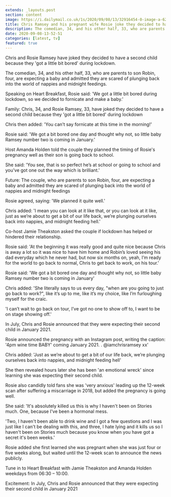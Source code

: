 ```yaml
---
extends: _layouts.post
section: content
image: https://i.dailymail.co.uk/1s/2020/09/08/13/32916454-0-image-a-62_1599568529362.jpg 
title: Chris Ramsey and his pregnant wife Rosie joke they decided to have a second baby after they bored 
description: The comedian, 34, and his other half, 33, who are parents to son Robin, four, are expecting a baby and admitted they are scared of plunging back into the world of nappies and midnight feedings. 
date: 2020-09-08-13-52-51 
categories: [latest, tv] 
featured: true 
--- 
```

Chris and Rosie Ramsey have joked they decided to have a second child because they 'got a little bit bored' during lockdown.

The comedian, 34, and his other half, 33, who are parents to son Robin, four, are expecting a baby and admitted they are scared of plunging back into the world of nappies and midnight feedings.

Speaking on Heart Breakfast, Rosie said: 'We got a little bit bored during lockdown, so we decided to fornicate and make a baby.'

Family: Chris, 34, and Rosie Ramsey, 33, have joked they decided to have a second child because they 'got a little bit bored' during lockdown

Chris then added: 'You can’t say fornicate at this time in the morning!'

Rosie said: 'We got a bit bored one day and thought why not, so little baby Ramsey number two is coming in January.'

Host Amanda Holden told the couple they planned the timing of Rosie's pregnancy well as their son is going back to school.

She said: 'You see, that is so perfect he’s at school or going to school and you’ve got one out the way which is brilliant.'

Future: The couple, who are parents to son Robin, four, are expecting a baby and admitted they are scared of plunging back into the world of nappies and midnight feedings

Rosie agreed, saying: 'We planned it quite well.'

Chris added: 'I mean you can look at it like that, or you can look at it like, just as we’re about to get a bit of our life back, we’re plunging ourselves back into nappies, and midnight feeding hell.'  

Co-host Jamie Theakston asked the couple if lockdown has helped or hindered their relationship.

Rosie said: 'At the beginning it was really good and quite nice because Chris is away a lot so it was nice to have him home and Robin’s loved seeing his dad everyday which he never had, but now six months on, yeah, I’m ready for the world to go back to normal, Chris to get back to work, on his tour.'

Rosie said: 'We got a bit bored one day and thought why not, so little baby Ramsey number two is coming in January'

Chris added: 'She literally says to us every day, "when are you going to just go back to work?", like it’s up to me, like it’s my choice, like I’m furloughing myself for the craic.

'I can’t wait to go back on tour, I’ve got no one to show off to, I want to be on stage showing off.' 

In July, Chris and Rosie announced that they were expecting their second child in January 2021. 

Rosie announced the pregnancy with an Instagram post, writing the caption: '4pm wine time BABY' coming January 2021. . @iamchrisramsey xx'

Chris added: 'Just as we’re about to get a bit of our life back, we’re plunging ourselves back into nappies, and midnight feeding hell'

She then revealed hours later she has been 'an emotional wreck' since learning she was expecting their second child.

Rosie also candidly told fans she was 'very anxious' leading up the 12-week scan after suffering a miscarriage in 2018, but added the pregnancy is going well.

She said: 'It's absolutely killed us this is why I haven't been on Stories much. One, because I've been a hormonal mess.

'Two, I haven't been able to drink wine and I got a few questions and I was just like I can't be dealing with this, and three, I hate lying and it kills us so I haven't been on Stories much because you know when you have got a secret it's been weeks.'

Rosie added she first learned she was pregnant when she was just four or five weeks along, but waited until the 12-week scan to announce the news publicly.

Tune in to Heart Breakfast with Jamie Theakston and Amanda Holden weekdays from 06:30 – 10:00. 

Excitement: In July, Chris and Rosie announced that they were expecting their second child in January 2021 

